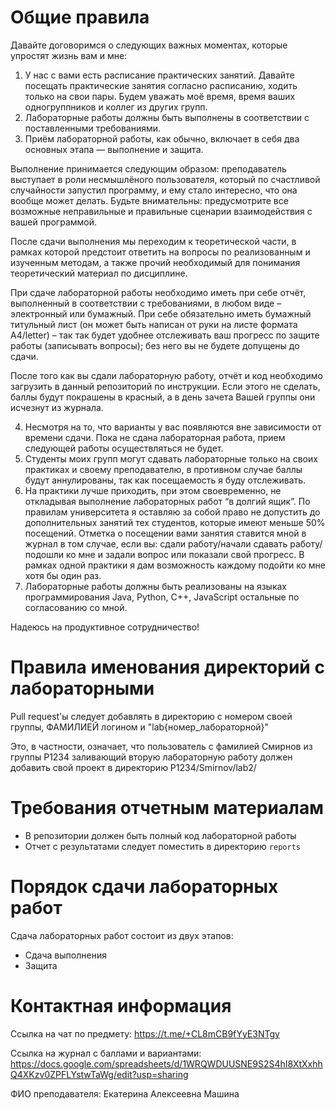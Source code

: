 # Общие правила

Давайте договоримся о следующих важных моментах, которые упростят жизнь вам и мне:
1. У нас с вами есть расписание практических занятий. Давайте посещать практические занятия согласно расписанию, ходить только на свои пары. Будем уважать моё время, время ваших одногруппников и коллег из других групп. 
2. Лабораторные работы должны быть выполнены в соответствии с поставленными требованиями. 
3. Приём лабораторной работы, как обычно, включает в себя два основных этапа — выполнение и защита. 

Выполнение принимается следующим образом: преподаватель выступает в роли несмышлёного пользователя, который по счастливой случайности запустил программу, и ему стало интересно, что она вообще может делать. Будьте внимательны: предусмотрите все возможные неправильные и правильные сценарии взаимодействия с вашей программой.

После сдачи выполнения мы переходим к теоретической части, в рамках которой предстоит ответить на вопросы по реализованным и изученным методам, а также прочий необходимый для понимания теоретический материал по дисциплине.

При сдаче лабораторной работы необходимо иметь при себе отчёт, выполненный в соответствии с требованиями, в любом виде – электронный или бумажный. При себе обязательно иметь бумажный титульный лист (он может быть написан от руки на листе формата А4/letter) – так так будет удобнее отслеживать ваш прогресс по защите работы (записывать вопросы); без него вы не будете допущены до сдачи.

После того как вы сдали лабораторную работу, отчёт и код необходимо загрузить в данный репозиторий по инструкции. Если этого не сделать, баллы будут покрашены в красный, а в день зачета Вашей группы они исчезнут из журнала.

4. Несмотря на то, что варианты у вас появляются вне зависимости от времени сдачи. Пока не сдана лабораторная работа, прием следующей работы осуществляться не будет.
5. Студенты моих групп могут сдавать лабораторные только на своих практиках и своему преподавателю, в противном случае баллы будут аннулированы, так как посещаемость я буду отслеживать.
6. На практики лучше приходить, при этом своевременно, не откладывая выполнение лабораторных работ “в долгий ящик”. По правилам университета я оставляю за собой право не допустить до дополнительных занятий тех студентов, которые имеют меньше 50% посещений. Отметка о посещении вами занятия ставится мной в журнал в том случае, если вы: сдали работу/начали сдавать работу/подошли ко мне и задали вопрос или показали свой прогресс. 
В рамках одной практики я дам возможность каждому подойти ко мне хотя бы один раз.
7. Лабораторные работы должны быть реализованы на языках программирования Java, Python, C++, JavaScript остальные по согласованию со мной.

Надеюсь на продуктивное сотрудничество!

# Правила именования директорий с лабораторными

Pull request'ы следует добавлять в директорию с номером своей группы, ФАМИЛИЕЙ логином и "lab{номер_лабораторной}"

Это, в частности, означает, что пользователь с фамилией Смирнов из группы P1234 заливающий вторую лабораторную работу должен добавить свой проект в директорию P1234/Smirnov/lab2/


# Требования отчетным материалам

* В репозитории должен быть полный код лабораторной работы 
* Отчет с результатами следует поместить в директорию `reports`

# Порядок сдачи лабораторных работ
Сдача лабораторных работ состоит из двух этапов:
* Сдача выполнения
* Защита

# Контактная информация
Ссылка на чат по предмету: https://t.me/+CL8mCB9fYyE3NTgy

Cсылка на журнал с баллами и вариантами: https://docs.google.com/spreadsheets/d/1WRQWDUUSNE9S2S4hI8XtXxhhQ4XKzv0ZPFLYstwTaWg/edit?usp=sharing

ФИО преподавателя: Екатерина Алексеевна Машина
